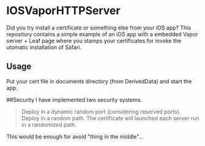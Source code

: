 # IOSVaporHTTPServer
Did you try install a certificate or something else from your iOS app? 
This repository contains a simple example of an iOS app with a embedded Vapor server + Leaf page where you stamps your certificates for invoke the utomatic installation of Safari.

## Usage
Put your cert file in documents directory (from DerivedData) and start the app.

##Security
I have implemented two security systems.
> Deploy in a dynamic random port (considering reserved ports).
> Deploy in a random path. The certificate will launched each server run in a randomized path.

This would be enough for avoid "thing in the middle"... 
